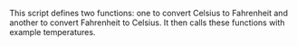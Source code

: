 This script defines two functions: one to convert Celsius to Fahrenheit and another to convert Fahrenheit to Celsius. It then calls these functions with example temperatures.